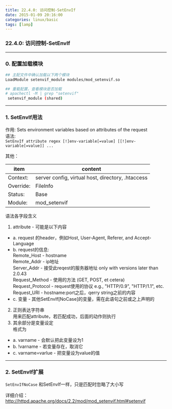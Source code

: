 ```yaml
---
title: 22.4.0: 访问控制-SetEnvIf
date: 2015-01-09 20:16:00
categories: linux/basic
tags: [lamp]
---
```

### 22.4.0: 访问控制-SetEnvIf

---

### 0. 配置加载模块
``` bash
## 主配文件中确认加载以下两个模块
LoadModule setenvif_module modules/mod_setenvif.so

## 重载配置，查看模块是否加载
# apachectl -M | grep "setenvif"
 setenvif_module (shared)
```

---

### 1. SetEnvIf用法
作用: Sets environment variables based on attributes of the request  
语法:  
`SetEnvIf attribute regex [!]env-variable[=value] [[!]env-variable[=value]] ...`

其他：  

item|content
---|---
Context:|server config, virtual host, directory, .htaccessOverride:|FileInfoStatus:|BaseModule:|mod_setenvif
语法各字段含义
1. attribute - 可能是以下内容  
 - a. request 的header，例如Host, User-Agent, Referer, and Accept-Language
 - b. request的信息:  
Remote_Host - hostname  
Remote_Addr - ip地址  
Server_Addr - 接受此reqest的服务器地址  only with versions later than 2.0.43  
Request_Method - 使用的方法 (GET, POST, et cetera)  
Request_Protocol - request使用的协议  e.g., "HTTP/0.9", "HTTP/1.1", etc.  
Request_URI - hostname:port之后，qerry string之前的内容  
 - c. 变量 - 其他SetEnvIf[NoCase]的变量，需在此语句之前或之上声明的
2. 正则表达字符串  
用来匹配attribute，若匹配成功，后面的动作则执行
3. 其余部分是变量设定  
格式为
 - a. varname - 会默认把此变量设为1
 - b. !varname - 若变量存在，取消它
 - c. varname=varlue - 把变量设为value的值

---

### 2. SetEnvIf扩展
`SetEnvIfNoCase`
和SetEnvIf一样，只是匹配时忽略了大小写

详细介绍：  
http://httpd.apache.org/docs/2.2/mod/mod_setenvif.html#setenvif